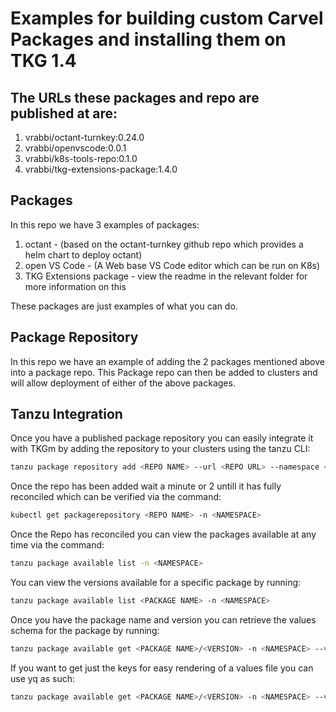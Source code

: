 # Examples for building custom Carvel Packages and installing them on TKG 1.4
## The URLs these packages and repo are published at are:
1. vrabbi/octant-turnkey:0.24.0
2. vrabbi/openvscode:0.0.1
3. vrabbi/k8s-tools-repo:0.1.0
4. vrabbi/tkg-extensions-package:1.4.0

## Packages
In this repo we have 3 examples of packages: 
1. octant - (based on the octant-turnkey github repo which provides a helm chart to deploy octant)
2. open VS Code - (A Web base VS Code editor which can be run on K8s)
3. TKG Extensions package - view the readme in the relevant folder for more information on this  

These packages are just examples of what you can do. 

## Package Repository
In this repo we have an example of adding the 2 packages mentioned above into a package repo. 
This Package repo can then be added to clusters and will allow deployment of either of the above packages.

## Tanzu Integration
Once you have a published package repository you can easily integrate it with TKGm by adding the repository to your clusters using the tanzu CLI:
``` bash
tanzu package repository add <REPO NAME> --url <REPO URL> --namespace <NAMESPACE> --create-namespace
```  
Once the repo has been added wait a minute or 2 untill it has fully reconciled which can be verified via the command:
``` bash
kubectl get packagerepository <REPO NAME> -n <NAMESPACE>
```  
Once the Repo has reconciled you can view the packages available at any time via the command:
``` bash
tanzu package available list -n <NAMESPACE>
```  
You can view the versions available for a specific package by running:
``` bash
tanzu package available list <PACKAGE NAME> -n <NAMESPACE>
```  
Once you have the package name and version you can retrieve the values schema for the package by running:
``` bash
tanzu package available get <PACKAGE NAME>/<VERSION> -n <NAMESPACE> --values-schema
```  
If you want to get just the keys for easy rendering of a values file you can use yq as such:
``` bash
tanzu package available get <PACKAGE NAME>/<VERSION> -n <NAMESPACE> --values-schema -o yaml | yq '.[].key' -r
```  
